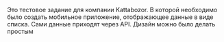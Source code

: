 Это тестовое задание для компании Kattabozor. В которой необходимо было создать мобильное приложение, отображающее данные
в виде списка. Сами данные приходят через API. Дизайн можно было делать простым 
